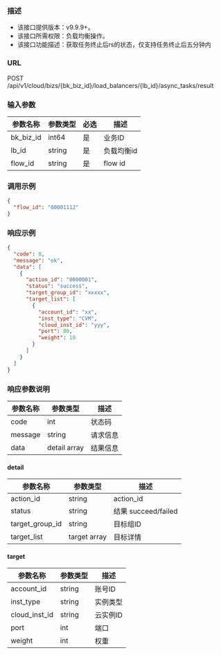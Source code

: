 ### 描述

- 该接口提供版本：v9.9.9+。
- 该接口所需权限：负载均衡操作。
- 该接口功能描述：获取任务终止后rs的状态，仅支持任务终止后五分钟内

### URL

POST /api/v1/cloud/bizs/{bk_biz_id}/load_balancers/{lb_id}/async_tasks/result

### 输入参数

| 参数名称      | 参数类型   | 必选 | 描述      |
|-----------|--------|----|---------|
| bk_biz_id | int64  | 是  | 业务ID    |
| lb_id     | string | 是  | 负载均衡id  |
| flow_id   | string | 是  | flow id |

### 调用示例

```json
{
  "flow_id": "00001112"
}
```

### 响应示例

```json
{
  "code": 0,
  "message": "ok",
  "data": [
    {
      "action_id": "0000001",
      "status": "success",
      "target_group_id": "xxxxx",
      "target_list": [
        {
          "account_id": "xx",
          "inst_type": "CVM",
          "cloud_inst_id": "yyy",
          "port": 80,
          "weight": 10
        }
      ]
    }
  ]
}
```

### 响应参数说明

| 参数名称    | 参数类型         | 描述   |
|---------|--------------|------|
| code    | int          | 状态码  |
| message | string       | 请求信息 |
| data    | detail array | 结果信息 |

#### detail

| 参数名称            | 参数类型         | 描述                |
|-----------------|--------------|-------------------|
| action_id       | string       | action_id         |
| status          | string       | 结果 succeed/failed |
| target_group_id | string       | 目标组ID             |
| target_list     | target array | 目标详情              |

#### target

| 参数名称          | 参数类型   | 描述    |
|---------------|--------|-------|
| account_id    | string | 账号ID  |
| inst_type     | string | 实例类型  |
| cloud_inst_id | string | 云实例ID |
| port          | int    | 端口    |
| weight        | int    | 权重    |
